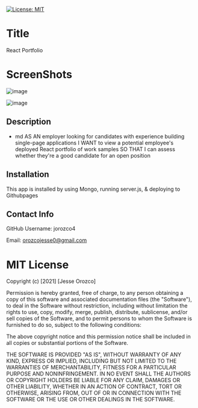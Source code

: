 [![License: MIT](https://img.shields.io/badge/License-MIT-yellow.svg)](https://opensource.org/licenses/MIT)

# Title

React Portfolio

# ScreenShots

![image](https://user-images.githubusercontent.com/61666288/124672499-1d635d80-de85-11eb-906a-21cf0de0c5b3.png)

![image](https://user-images.githubusercontent.com/61666288/124672499-1d635d80-de85-11eb-906a-21cf0de0c5b3.png)

## Description

- md
  AS AN employer looking for candidates with experience building single-page applications
  I WANT to view a potential employee's deployed React portfolio of work samples
  SO THAT I can assess whether they're a good candidate for an open position

## Installation

This app is installed by using Mongo, running server.js, & deploying to Githubpages

## Contact Info

GitHub Username: jorozco4

Email: orozcojesse0@gmail.com

# MIT License

Copyright (c) [2021] [Jesse Orozco]

Permission is hereby granted, free of charge, to any person obtaining a copy
of this software and associated documentation files (the "Software"), to deal
in the Software without restriction, including without limitation the rights
to use, copy, modify, merge, publish, distribute, sublicense, and/or sell
copies of the Software, and to permit persons to whom the Software is
furnished to do so, subject to the following conditions:

The above copyright notice and this permission notice shall be included in all
copies or substantial portions of the Software.

THE SOFTWARE IS PROVIDED "AS IS", WITHOUT WARRANTY OF ANY KIND, EXPRESS OR
IMPLIED, INCLUDING BUT NOT LIMITED TO THE WARRANTIES OF MERCHANTABILITY,
FITNESS FOR A PARTICULAR PURPOSE AND NONINFRINGEMENT. IN NO EVENT SHALL THE
AUTHORS OR COPYRIGHT HOLDERS BE LIABLE FOR ANY CLAIM, DAMAGES OR OTHER
LIABILITY, WHETHER IN AN ACTION OF CONTRACT, TORT OR OTHERWISE, ARISING FROM,
OUT OF OR IN CONNECTION WITH THE SOFTWARE OR THE USE OR OTHER DEALINGS IN THE
SOFTWARE.
